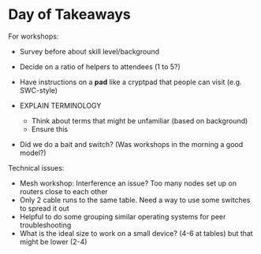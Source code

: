 # Day of Takeaways

For workshops:
- Survey before about skill level/background
- Decide on a ratio of helpers to attendees (1 to 5?)
- Have instructions on a **pad** like a cryptpad that people can visit (e.g. SWC-style)
- EXPLAIN TERMINOLOGY
  - Think about terms that might be unfamiliar (based on background)
  - Ensure this

- Did we do a bait and switch? (Was workshops in the morning a good model?)

Technical issues:
- Mesh workshop: Interference an issue? Too many nodes set up on routers close to each other
- Only 2 cable runs to the same table. Need a way to use some switches to spread it out
- Helpful to do some grouping similar operating systems for peer troubleshooting
- What is the ideal size to work on a small device? (4-6 at tables) but that might be lower (2-4)
